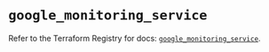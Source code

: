 # `google_monitoring_service`

Refer to the Terraform Registry for docs: [`google_monitoring_service`](https://registry.terraform.io/providers/hashicorp/google/6.43.0/docs/resources/monitoring_service).
